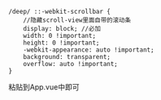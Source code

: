 	/deep/ ::-webkit-scrollbar {
		//隐藏scroll-view里面自带的滚动条
		display: block; //必加
		width: 0 !important;
		height: 0 !important;
		-webkit-appearance: auto !important;
		background: transparent;
		overflow: auto !important;
	}


粘贴到App.vue中即可